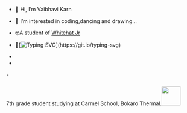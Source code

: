 - 👋 Hi, I’m Vaibhavi Karn 
- 👀 I’m interested in coding,dancing and drawing...
- 🤓A student of <a href="code.whitehatjr.com">Whitehat Jr</a>
- 🌱[![Typing SVG](https://readme-typing-svg.herokuapp.com?lines=I+am+currently+learning+The+Builder-HTML;the+artist-CSS+AND+the+wizard-JS!)](https://git.io/typing-svg)

-  
- 
-<span> <h3 style="float:left color:red;"></h3>7th grade student studying at Carmel School, Bokaro Thermal.<img  style="width:50px;
  height:50px;" src="https://resizeimage.net/mypic/ETblZJXzZXbaM7gF/kHM7M/untitled-design-_3_-1-2.gif"></span>


<!---
vaibhavikarn2001/vaibhavikarn2001 is a ✨ special ✨ repository because its `README.md` (this file) appears on your GitHub profile.
You can click the Preview link to take a look at your changes.
--->
